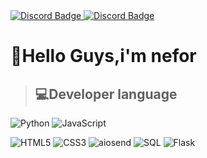<div id="badges">
  <a href="https://discord.com/users/885448852872790107">
    <img src="https://shields.io/badge/discord-blue?logo=discord" alt="Discord Badge"/>
  </a>
  <a href="https://t.me/koo_0ki">
    <img src="https://shields.io/badge/telegram-blue?logo=telegram" alt="Discord Badge"/>
  </a>


# 👋Hello Guys,i'm nefor 

> ## 💻Developer language 

![Python](https://img.shields.io/badge/Python-000000?style=for-the-badge&logo=python) ![JavaScript](https://img.shields.io/badge/JavaScript-000000?style=for-the-badge&logo=javascript)

![HTML5](https://img.shields.io/badge/HTML5-000000?style=for-the-badge&logo=html5) ![CSS3](https://img.shields.io/badge/CSS3-000000?style=for-the-badge&logo=css3) ![aiosend](https://img.shields.io/badge/aiosend-000000?style=for-the-badge&logo=fastapi) ![SQL](https://img.shields.io/badge/SQL-000000?style=for-the-badge&logo=postgresql&logoColor=white) ![Flask](https://img.shields.io/badge/Flask-000000?style=for-the-badge&logo=flask&logoColor=white)
